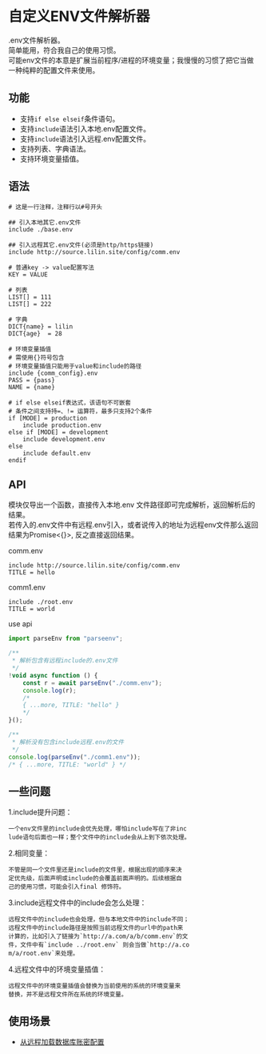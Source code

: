 # 自定义ENV文件解析器
.env文件解析器。   
简单能用，符合我自己的使用习惯。   
可能env文件的本意是扩展当前程序/进程的环境变量；我慢慢的习惯了把它当做一种纯粹的配置文件来使用。

## 功能
* 支持`if else elseif`条件语句。  
* 支持`include`语法引入本地.env配置文件。
* 支持`include`语法引入远程.env配置文件。
* 支持列表、字典语法。
* 支持环境变量插值。   

## 语法
```
# 这是一行注释，注释行以#号开头

## 引入本地其它.env文件
include ./base.env

## 引入远程其它.env文件(必须是http/https链接)
include http://source.lilin.site/config/comm.env

# 普通key -> value配置写法
KEY = VALUE

# 列表
LIST[] = 111
LIST[] = 222

# 字典
DICT{name} = lilin
DICT{age}  = 28

# 环境变量插值
# 需使用{}符号包含
# 环境变量插值只能用于value和include的路径
include {comm_config}.env
PASS = {pass}
NAME = {name}

# if else elseif表达式，该语句不可嵌套
# 条件之间支持持=、!= 运算符，最多只支持2个条件
if [MODE] = production
    include production.env
else if [MODE] = development
    include development.env
else 
    include default.env
endif
```

## API
模块仅导出一个函数，直接传入本地.env 文件路径即可完成解析，返回解析后的结果。   
若传入的.env文件中有远程.env引入，或者说传入的地址为远程env文件那么返回结果为Promise<{}>, 反之直接返回结果。  

comm.env
```
include http://source.lilin.site/config/comm.env
TITLE = hello
```
comm1.env
```
include ./root.env
TITLE = world
```
use api
```js
import parseEnv from "parseenv";

/**
 * 解析包含有远程include的.env文件 
 */
!void async function () {
    const r = await parseEnv("./comm.env");
    console.log(r);
    /*
    { ...more, TITLE: "hello" }
    */
}();

/**
 * 解析没有包含include远程.env的文件 
 */
console.log(parseEnv("./comm1.env"));
/* { ...more, TITLE: "world" } */
```

## 一些问题
1.include提升问题：   
>
    一个env文件里的include会优先处理，哪怕include写在了非inc
    lude语句后面也一样；整个文件中的include会从上到下依次处理。   

2.相同变量：  
>
    不管是同一个文件里还是include的文件里，根据出现的顺序来决
    定优先级，后面声明或include的会覆盖前面声明的。后续根据自
    己的使用习惯，可能会引入final 修饰符。      

3.include远程文件中的include会怎么处理：
>
    远程文件中的include也会处理，但与本地文件中的include不同；
    远程文件中的include路径是按照当前远程文件的url中的path来
    计算的，比如引入了链接为`http://a.com/a/b/comm.env`的文
    件，文件中有`include ../root.env` 则会当做`http://a.co
    m/a/root.env`来处理。  

4.远程文件中的环境变量插值：
>
    远程文件中的环境变量插值会替换为当前使用的系统的环境变量来
    替换，并不是远程文件所在系统的环境变量。     

## 使用场景
* [从远程加载数据库账密配置](./doc/example1.md)
